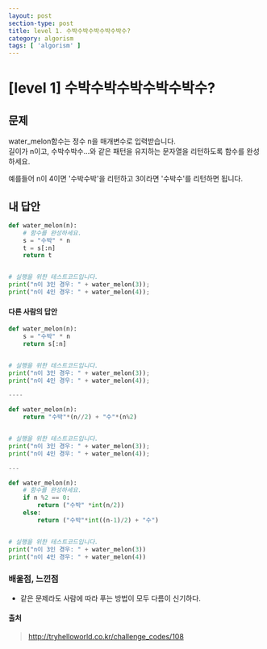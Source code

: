 ```yaml
---
layout: post
section-type: post
title: level 1. 수박수박수박수박수박수?
category: algorism
tags: [ 'algorism' ]
---
```


# [level 1] 수박수박수박수박수박수?

## 문제
water_melon함수는 정수 n을 매개변수로 입력받습니다.  
길이가 n이고, 수박수박수...와 같은 패턴을 유지하는 문자열을 리턴하도록 함수를 완성하세요.  

예를들어 n이 4이면 '수박수박'을 리턴하고 3이라면 '수박수'를 리턴하면 됩니다.

## 내 답안

```python
def water_melon(n):
    # 함수를 완성하세요.
    s = "수박" * n
    t = s[:n]
    return t


# 실행을 위한 테스트코드입니다.
print("n이 3인 경우: " + water_melon(3));
print("n이 4인 경우: " + water_melon(4));
```

#### 다른 사람의 답안

```python
def water_melon(n):
    s = "수박" * n
    return s[:n]


# 실행을 위한 테스트코드입니다.
print("n이 3인 경우: " + water_melon(3));
print("n이 4인 경우: " + water_melon(4));

----

def water_melon(n):
    return "수박"*(n//2) + "수"*(n%2)


# 실행을 위한 테스트코드입니다.
print("n이 3인 경우: " + water_melon(3));
print("n이 4인 경우: " + water_melon(4));

---

def water_melon(n):
    # 함수를 완성하세요.
    if n %2 == 0:
        return ("수박" *int(n/2))
    else:
        return ("수박"*int((n-1)/2) + "수")


# 실행을 위한 테스트코드입니다.
print("n이 3인 경우: " + water_melon(3))
print("n이 4인 경우: " + water_melon(4))
```

### 배울점, 느낀점

- 같은 문제라도 사람에 따라 푸는 방법이 모두 다름이 신기하다.

#### 출처
> <http://tryhelloworld.co.kr/challenge_codes/108>
